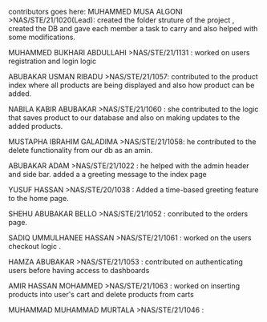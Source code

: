 contributors goes here:
MUHAMMED MUSA ALGONI   >NAS/STE/21/1020(Lead): created the folder struture of the project , created the DB and gave each member a task to carry  and also helped with some modifications.

MUHAMMED BUKHARI ABDULLAHI >NAS/STE/21/1131 :  worked on users registration and login logic

ABUBAKAR USMAN RIBADU >NAS/STE/21/1057: contributed to the product index where all products are being displayed and also how product can be added.

NABILA KABIR ABUBAKAR >NAS/STE/21/1060 : she contributed to the logic that saves product to our database and also on making updates to the added products.

MUSTAPHA IBRAHIM GALADIMA >NAS/STE/21/1058: he contributed to the delete functionality from our db as an amin.

ABUBAKAR ADAM >NAS/STE/21/1022 : he helped  with the admin header and side bar.
added a a greeting message to the index page

YUSUF HASSAN >NAS/STE/20/1038 : Added a time-based greeting feature to the home page.

SHEHU ABUBAKAR BELLO >NAS/STE/21/1052 : conributed to the orders page.

SADIQ UMMULHANEE HASSAN >NAS/STE/21/1061 : worked on the users checkout logic .

HAMZA ABUBAKAR >NAS/STE/21/1053 : contributed on authenticating users before having access to dashboards

AMIR HASSAN MOHAMMED >NAS/STE/21/1063 : worked on inserting products into user's cart and delete products from carts

MUHAMMAD MUHAMMAD MURTALA >NAS/STE/21/1046  : 
